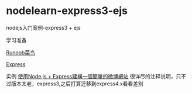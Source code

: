 # nodelearn-express3-ejs
nodejs入门案例-express3 + ejs


学习准备

[Runoob菜鸟](http://www.runoob.com/nodejs/nodejs-tutorial.html)

[Express](http://expressjs.com/)

实例
[使用Node.js + Express建構一個簡單的微博網站](http://cythilya.blogspot.com/2014/11/nodejs-express-microblog.html)
很详尽的注释说明，只不过版本太老，express3,之后打算迁移到express4.x看看差别
